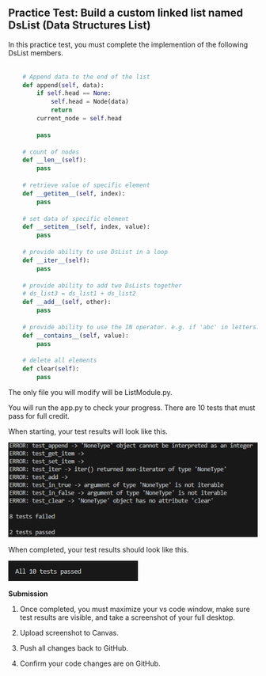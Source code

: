 ## Practice Test: Build a custom linked list named DsList (Data Structures List)

In this practice test, you must complete the implemention of the following DsList members.
```python

    # Append data to the end of the list
    def append(self, data):
        if self.head == None:
            self.head = Node(data)
            return
        current_node = self.head

        pass

    # count of nodes
    def __len__(self):
        pass
    
    # retrieve value of specific element 
    def __getitem__(self, index):
        pass

    # set data of specific element 
    def __setitem__(self, index, value):
        pass

    # provide ability to use DsList in a loop
    def __iter__(self):
        pass

    # provide ability to add two DsLists together
    # ds_list3 = ds_list1 + ds_list2
    def __add__(self, other):
        pass
        
    # provide ability to use the IN operator. e.g. if 'abc' in letters:
    def __contains__(self, value):
        pass
    
    # delete all elements
    def clear(self):
        pass

```

The only file you will modify will be ListModule.py.

You will run the app.py to check your progress.  There are 10 tests that must pass for full credit.

When starting, your test results will look like this.

![Starting test results](start-passing.png)

When completed, your test results should look like this.

![Completed test results](all-passing.png)

**Submission**
1. Once completed, you must maximize your vs code window, make sure test results are visible, and take a screenshot of your full desktop.

1. Upload screenshot to Canvas.

1. Push all changes back to GitHub.

1. Confirm your code changes are on GitHub.